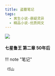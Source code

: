 ```yaml
---
title: 盗墓笔记
tags:
  - 男生小说-悬疑灵异
  - 精品小说-优质网文
---
```


![](https://wfqqreader-1252317822.image.myqcloud.com/cover/309/464309/t7_464309.jpg)


#### 七星鲁王 第二章 50年后




!!! note "笔记"

	 邙山 

